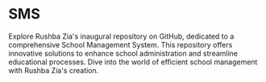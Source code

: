 # SMS
Explore Rushba Zia's inaugural repository on GitHub, dedicated to a comprehensive School Management System. This repository offers innovative solutions to enhance school administration and streamline educational processes. Dive into the world of efficient school management with Rushba Zia's creation.
